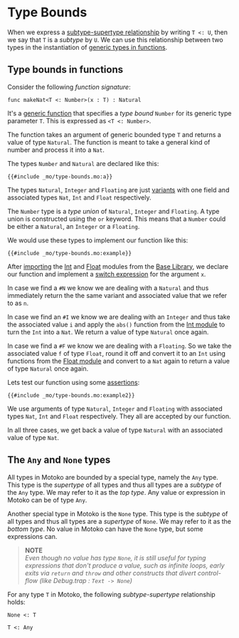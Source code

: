 # Type Bounds

When we express a [subtype-supertype relationship](/advanced-types/subtyping.html) by writing `T <: U`, then we say that `T` is a _subtype_ by `U`. We can use this relationship between two types in the instantiation of [generic types in functions](/advanced-types/generics.html#generics-in-functions).

## Type bounds in functions

Consider the following _function signature_:

```motoko
func makeNat<T <: Number>(x : T) : Natural
```

It's a [generic function](/advanced-types/generics.html) that specifies a _type bound_ `Number` for its generic type parameter `T`. This is expressed as `<T <: Number>`.

The function takes an argument of generic bounded type `T` and returns a value of type `Natural`. The function is meant to take a general kind of number and process it into a `Nat`.

The types `Number` and `Natural` are declared like this:

```motoko
{{#include _mo/type-bounds.mo:a}}
```

The types `Natural`, `Integer` and `Floating` are just [variants](/common-programming-concepts/types/variants.html) with one field and associated types `Nat`, `Int` and `Float` respectively.

The `Number` type is a _type union_ of `Natural`, `Integer` and `Floating`. A type union is constructed using the `or` keyword. This means that a `Number` could be either a `Natural`, an `Integer` or a `Floating`.

We would use these types to implement our function like this:

```motoko
{{#include _mo/type-bounds.mo:example}}
```

After [importing](/common-programming-concepts/modules.html) the [Int](/base-library/primitive-types/int.html) and [Float](/base-library/primitive-types/float.html) modules from the [Base Library](/base-library.html), we declare our function and implement a [switch expression](/common-programming-concepts/control-flow/switch-expression.html) for the argument `x`.

In case we find a `#N` we know we are dealing with a `Natural` and thus immediately return the the same variant and associated value that we refer to as `n`.

In case we find an `#I` we know we are dealing with an `Integer` and thus take the associated value `i` and apply the `abs()` function from the [Int module](/base-library/primitive-types/int.html) to turn the `Int` into a `Nat`. We return a value of type `Natural` once again.

In case we find a `#F` we know we are dealing with a `Floating`. So we take the associated value `f` of type `Float`, round it off and convert it to an `Int` using functions from the [Float module](/base-library/primitive-types/float.html) and convert to a `Nat` again to return a value of type `Natural` once again.

Lets test our function using some [assertions](/common-programming-concepts/assertions.html):

```motoko
{{#include _mo/type-bounds.mo:example2}}
```

We use arguments of type `Natural`, `Integer` and `Floating` with associated types `Nat`, `Int` and `Float` respectively. They all are accepted by our function.

In all three cases, we get back a value of type `Natural` with an associated value of type `Nat`.

## The `Any` and `None` types

All types in Motoko are bounded by a special type, namely the `Any` type. This type is the _supertype_ of all types and thus all types are a _subtype_ of the `Any` type. We may refer to it as the _top type_. Any value or expression in Motoko can be of type `Any`.

Another special type in Motoko is the `None` type. This type is the _subtype_ of all types and thus all types are a _supertype_ of `None`. We may refer to it as the _bottom type_. No value in Motoko can have the `None` type, but some expressions can.

> **NOTE**  
> _Even though no value has type `None`, it is still useful for typing expressions that don't produce a value, such as infinite loops, early exits via `return` and `throw` and other constructs that divert control-flow (like Debug.trap : `Text -> None`)_

For any type `T` in Motoko, the following _subtype-supertype_ relationship holds:

```motoko
None <: T

T <: Any
```
